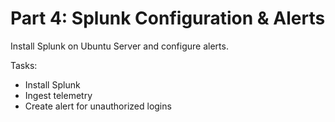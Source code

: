 # Part 4: Splunk Configuration & Alerts

Install Splunk on Ubuntu Server and configure alerts.

Tasks:
- Install Splunk
- Ingest telemetry
- Create alert for unauthorized logins